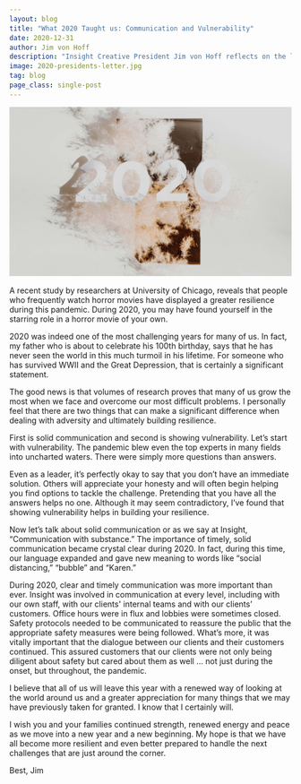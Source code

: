 ```yaml
---
layout: blog
title: "What 2020 Taught us: Communication and Vulnerability"
date: 2020-12-31
author: Jim von Hoff
description: "Insight Creative President Jim von Hoff reflects on the last year."
image: 2020-presidents-letter.jpg
tag: blog
page_class: single-post
---
```


![2020 paper cutout with white plant in background](2020-presidents-letter.jpg)

A recent study by researchers at University of Chicago, reveals that people who frequently watch horror movies have displayed a greater resilience during this pandemic. During 2020, you may have found yourself in the starring role in a horror movie of your own.

2020 was indeed one of the most challenging years for many of us. In fact, my father who is about to celebrate his 100th birthday, says that he has never seen the world in this much turmoil in his lifetime. For someone who has survived WWII and the Great Depression, that is certainly a significant statement.

The good news is that volumes of research proves that many of us grow the most when we face and overcome our most difficult problems. I personally feel that there are two things that can make a significant difference when dealing with adversity and ultimately building resilience.

First is solid communication and second is showing vulnerability. Let’s start with vulnerability. The pandemic blew even the top experts in many fields into uncharted waters. There were simply more questions than answers.

Even as a leader, it’s perfectly okay to say that you don’t have an immediate solution. Others will appreciate your honesty and will often begin helping you find options to tackle the challenge. Pretending that you have all the answers helps no one. Although it may seem contradictory, I’ve found that showing vulnerability helps in building your resilience.

Now let’s talk about solid communication or as we say at Insight, “Communication with substance.” The importance of timely, solid communication became crystal clear during 2020. In fact, during this time, our language expanded and gave new meaning to words like “social distancing,” “bubble” and “Karen.”

During 2020, clear and timely communication was more important than ever. Insight was involved in communication at every level, including with our own staff, with our clients' internal teams and with our clients’ customers. Office hours were in flux and lobbies were sometimes closed. Safety protocols needed to be communicated to reassure the public that the appropriate safety measures were being followed. What’s more, it was vitally important that the dialogue between our clients and their customers continued. This assured customers that our clients were not only being diligent about safety but cared about them as well … not just during the onset, but throughout, the pandemic.

I believe that all of us will leave this year with a renewed way of looking at the world around us and a greater appreciation for many things that we may have previously taken for granted. I know that I certainly will.

I wish you and your families continued strength, renewed energy and peace as we move into a new year and a new beginning. My hope is that we have all become more resilient and even better prepared to handle the next challenges that are just around the corner.

Best,
Jim
